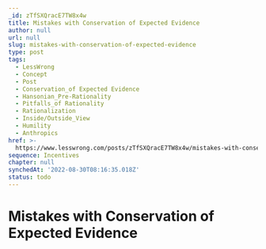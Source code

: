 ```yaml
---
_id: zTfSXQracE7TW8x4w
title: Mistakes with Conservation of Expected Evidence
author: null
url: null
slug: mistakes-with-conservation-of-expected-evidence
type: post
tags:
  - LessWrong
  - Concept
  - Post
  - Conservation_of Expected Evidence
  - Hansonian_Pre-Rationality
  - Pitfalls_of Rationality
  - Rationalization
  - Inside/Outside_View
  - Humility
  - Anthropics
href: >-
  https://www.lesswrong.com/posts/zTfSXQracE7TW8x4w/mistakes-with-conservation-of-expected-evidence
sequence: Incentives
chapter: null
synchedAt: '2022-08-30T08:16:35.018Z'
status: todo
---
```


# Mistakes with Conservation of Expected Evidence

